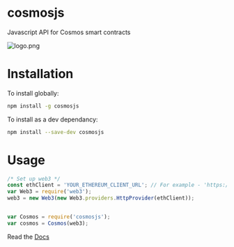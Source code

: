 # cosmosjs
Javascript API for Cosmos smart contracts

![logo.png](img/logo.png)

# Installation
To install globally:
```bash
npm install -g cosmosjs
```

To install as a dev dependancy:
```bash
npm install --save-dev cosmosjs
```


# Usage
```javascript
/* Set up web3 */
const ethClient = 'YOUR_ETHEREUM_CLIENT_URL'; // For example - 'https://ropsten.infura.io/ynXBPNoUYJ3C4ZDzqjga';
var Web3 = require('web3');
web3 = new Web3(new Web3.providers.HttpProvider(ethClient));


var Cosmos = require('cosmosjs');
var cosmos = Cosmos(web3);
```

Read the [Docs](https://www.google.com)